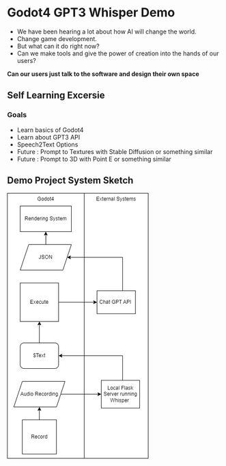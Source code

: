 Godot4 GPT3 Whisper Demo
============

-  We have been hearing a lot about how AI will change the world. 
-  Change game development. 
-  But what can it do right now? 
-  Can we make tools and give the power of creation into the hands of our users?

__Can our users just talk to the software and design their own space__

## Self Learning Excersie
### Goals
-  Learn basics of Godot4
-  Learn about GPT3 API
-  Speech2Text Options
-  Future : Prompt to Textures with Stable Diffusion or something similar
-  Future : Prompt to 3D  with Point E or something similar

## Demo Project System Sketch
![](https://raw.githubusercontent.com/sanchitgulati/godot4-gpt3-whisper-demo/main/GPT3.drawio.png)